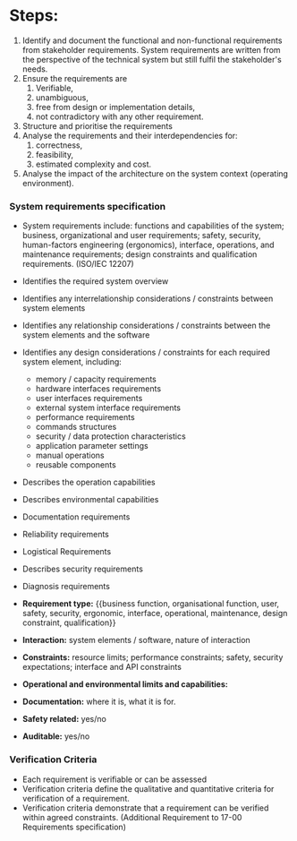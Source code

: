 # Steps:

1. Identify and document the functional and non-functional requirements from
   stakeholder requirements.
   System requirements are written from the perspective of the technical system
   but still fulfil the stakeholder's needs.
2. Ensure the requirements are
    1. Verifiable,
    2. unambiguous,
    3. free from design or implementation details,
    4. not contradictory with any other requirement.
3. Structure and prioritise the requirements
4. Analyse the requirements and their interdependencies for:
    1. correctness,
    2. feasibility,
    3. estimated complexity and cost.
5. Analyse the impact of the architecture on the system context (operating
   environment).

### System requirements specification

- System requirements include: functions and capabilities of the system;
  business, organizational and user requirements; safety, security,
  human-factors engineering (ergonomics), interface, operations, and
  maintenance requirements; design constraints and qualification requirements.
  (ISO/IEC 12207)
- Identifies the required system overview
- Identifies any interrelationship considerations / constraints between system elements
- Identifies any relationship considerations / constraints between the system elements and the software
- Identifies any design considerations / constraints for each required system element, including:
    - memory / capacity requirements
    - hardware interfaces requirements
    - user interfaces requirements
    - external system interface requirements
    - performance requirements
    - commands structures
    - security / data protection characteristics
    - application parameter settings
    - manual operations
    - reusable components
- Describes the operation capabilities
- Describes environmental capabilities
- Documentation requirements
- Reliability requirements
- Logistical Requirements
- Describes security requirements
- Diagnosis requirements

- **Requirement type:** {{business function, organisational function, user,
  safety, security, ergonomic, interface, operational, maintenance, design
  constraint, qualification}}
- **Interaction:** system elements / software, nature of interaction
- **Constraints:** resource limits; performance constraints; safety, security expectations; interface and API constraints
- **Operational and environmental limits and capabilities:**
- **Documentation:** where it is, what it is for.
- **Safety related:** yes/no
- **Auditable:** yes/no

### Verification Criteria

- Each requirement is verifiable or can be assessed
- Verification criteria define the qualitative and quantitative criteria for
  verification of a requirement.
- Verification criteria demonstrate that a requirement can be verified within
  agreed constraints. (Additional Requirement to 17-00 Requirements
  specification)
